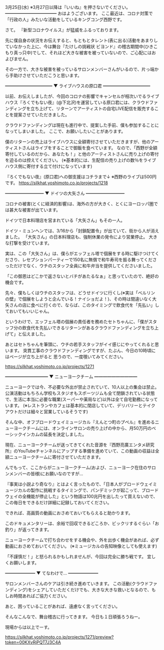 3月25日(水) ※3月27日以降は『いいね』を押さないでください。
━━━━━━━━━━━━
おはようございます。
ここ最近は、コロナ対策で「行政の人」みたいな活動をしているキングコング西野です。

さて。
『新型コロナウイルス』が猛威をふるっております。

先に僕自身の状況をお伝えすると、もともとタレント(表に出る)活動をあまりしていなかった上に、今は舞台『たけしの挑戦状 ビヨンド』の稽古期間中(ひきこもり真っ只中)でして、それほど大きな被害を被っていないので、ご心配にはおよびません。

その一方で、大きな被害を被っているサロンメンバーさんがいるので、片っ端から手助けさせていただこうと思います。

━━━━━━━━━━━
▼ ライブハウスの原口君
━━━━━━━━━━━

以前、お伝えしましたが、今回のコロナの影響でキャンセルが相次いでるライブハウス『ろくでもない夜』(@下北沢)を運営している原口君には、クラウドファンディングを立ち上げて、リターンでアーティストの自宅LIVE配信を販売することを提案させていただきました。

クラウドファンディングは現在も進行中で、提案した手前、僕も参加することになってしまいました。
ここで、お願いしたいことがあります。

僕のリターンの売上はライブハウスに全額寄付させていただきますが、他のアーティストさんはライブをすることで御飯を食べています。
なので、「西野が全額寄付しているのだから、あなたも！」と他のアーティストさんに売り上げの寄付を迫るのは控えてください。
(※基本的には、生配信の売り上げの数％をライブハウス側に寄付する立て付けになっています)

『ろくでもない夜』(原口君)への御支援はコチラまで↓ ※西野のライブは500円です。
https://silkhat.yoshimoto.co.jp/projects/1218

━━━━━━━━━
▼ ドイツの大矢さん
━━━━━━━━━

コロナの被害(とくに経済的影響)は、海外の方が大きく、とくにヨーロッパ圏では甚大な被害が出ています。

ドイツで日本料理店を営まれている「大矢さん」もその一人。

ドイツ・ミュンヘンでは、3/16から「封鎖配置令」が出ていて、街から人が消えました。
「大矢さん」の日本料理店も、強制休業の発令により営業停止。
大きな打撃を受けています。

実は、この「大矢さん」は、僕らがエッフェル塔で個展をする時に駆けつけてくださり、レセプションパーティーで150名に無償で和牛寿司を振る舞ってくださっただけでなく、ウチのスタッフ全員に和牛弁当を提供してくださいました。

「この御恩はどこかで返さないとバチがあたるなぁ」と思っていたので、絶好の機会です。

先々、僕もしくはウチのスタッフは、どうせドイツに行くし(※実は「ベルリンの壁」で個展をしようと企んでいる！ナイショだよ！)、その時は間違いなく大矢さんの店に食べに行くので、ならば、このタイミングで飲食代を「先払い」しておいてもいいじゃん。

というわけで、エッフェル塔の個展の責任者を務めたセトちゃんに、「僕がスタッフ分の飲食代を先払いできるリターンがあるクラウドファンディングを立ち上げて」と伝えました。

あとはセトちゃんを筆頭に、ウチの若手スタッフがイイ感じにやってくれると思います。
突貫工事のクラウドファンディングですが、たぶん、今日の10時頃にはページが立ち上がると
思うので、一度覗いてみてください。

https://silkhat.yoshimoto.co.jp/projects/1271

━━━━━━━━━━
▼ ニューヨークチーム
━━━━━━━━━━

ニューヨークでは今、不必要な外出が禁止されていて、10人以上の集会は禁止。
公演活動はもちろん学校もスタジオもスポーツジムも全て閉鎖されている状態で、生活に本当に必要な職業(スーパーや薬局など)以外は全て自宅勤務になっています。
(※レストランやカフェは基本的に閉店していて、デリバリーとテイクアウトだけは細々と営業しているそうです)

そんな中、オフブロードウェイミュージカル『えんとつ町のプペル』を進めるニューヨークチームには、オンラインサロンの売り上げの中から、月50万円のベーシックインカムの延長を決定しました。

現在、ニューヨークチームが送ってきてくれた音源を『西野亮廣エンタメ研究所』のYouTubeチャンネルにアップする準備を進めていて、この動画の収益は全額ニューヨークチームに寄付させていただきます。

んでもって、ここからがニューヨークチーム(および、ニューヨーク在住のサロンメンバーの皆様)にお願いなのですが…

『事実は小説より奇なり』とはよく言ったもので、「日本人がブロードウェイミュージカルの製作に挑戦するタイミングで、パンデミックが起こって、ブロードウェイの全機能が停止した」という物語は100兆円を出したって買えないので、この毎日をできるだけ詳細に記録しておいてください。

できれば、高画質の動画におさめておいてもらえると助かります。

このドキュメンタリーは、余裕で回収できるどころか、ビックリするぐらい「お釣り」が返ってきます。

ニューヨークチームで打ち合わせをする機会や、外を出歩く機会があれば、必ず動画におさめておいてください。
(※ミュージカルの告知映像としても使えます)

「不謹慎だ！」と怒られるかもしれませんが、今回は完全に勝ち戦です。
宜しくお願いします。

━━━━━━━
▼ てなわけで…
━━━━━━━

サロンメンバーさんのケアは引き続き進めていきます。
この活動(クラウドファンディング)をシェアしていただくだけでも、大きな大きな救いとなるので、もしお時間あればご協力ください。

あと、困っていることがあれば、遠慮なく言ってください。

そんなこんなで、舞台稽古に行ってきます。
今日も１日頑張ろうねー。

現場からは以上でーす。

https://silkhat.yoshimoto.co.jp/projects/1271/preview?token=00KXvRjPQT7J3C4A
